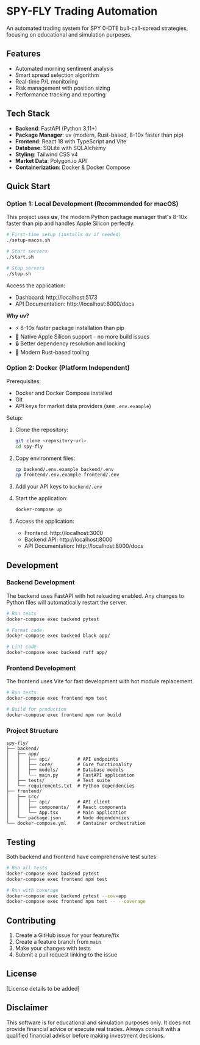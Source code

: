 # SPY-FLY Trading Automation

An automated trading system for SPY 0-DTE bull-call-spread strategies, focusing on educational and simulation purposes.

## Features

- Automated morning sentiment analysis
- Smart spread selection algorithm
- Real-time P/L monitoring
- Risk management with position sizing
- Performance tracking and reporting

## Tech Stack

- **Backend**: FastAPI (Python 3.11+)
- **Package Manager**: uv (modern, Rust-based, 8-10x faster than pip)
- **Frontend**: React 18 with TypeScript and Vite
- **Database**: SQLite with SQLAlchemy
- **Styling**: Tailwind CSS v4
- **Market Data**: Polygon.io API
- **Containerization**: Docker & Docker Compose

## Quick Start

### Option 1: Local Development (Recommended for macOS)

This project uses **uv**, the modern Python package manager that's 8-10x faster than pip and handles Apple Silicon perfectly.

```bash
# First-time setup (installs uv if needed)
./setup-macos.sh

# Start servers
./start.sh

# Stop servers
./stop.sh
```

Access the application:
- Dashboard: http://localhost:5173
- API Documentation: http://localhost:8000/docs

**Why uv?**
- ⚡ 8-10x faster package installation than pip
- 🍎 Native Apple Silicon support - no more build issues
- 🔒 Better dependency resolution and locking
- 🚀 Modern Rust-based tooling

### Option 2: Docker (Platform Independent)

Prerequisites:
- Docker and Docker Compose installed
- Git
- API keys for market data providers (see `.env.example`)

Setup:
1. Clone the repository:
   ```bash
   git clone <repository-url>
   cd spy-fly
   ```

2. Copy environment files:
   ```bash
   cp backend/.env.example backend/.env
   cp frontend/.env.example frontend/.env
   ```

3. Add your API keys to `backend/.env`

4. Start the application:
   ```bash
   docker-compose up
   ```

5. Access the application:
   - Frontend: http://localhost:3000
   - Backend API: http://localhost:8000
   - API Documentation: http://localhost:8000/docs

## Development

### Backend Development

The backend uses FastAPI with hot reloading enabled. Any changes to Python files will automatically restart the server.

```bash
# Run tests
docker-compose exec backend pytest

# Format code
docker-compose exec backend black app/

# Lint code
docker-compose exec backend ruff app/
```

### Frontend Development

The frontend uses Vite for fast development with hot module replacement.

```bash
# Run tests
docker-compose exec frontend npm test

# Build for production
docker-compose exec frontend npm run build
```

### Project Structure

```
spy-fly/
├── backend/
│   ├── app/
│   │   ├── api/          # API endpoints
│   │   ├── core/         # Core functionality
│   │   ├── models/       # Database models
│   │   └── main.py       # FastAPI application
│   ├── tests/            # Test suite
│   └── requirements.txt  # Python dependencies
├── frontend/
│   ├── src/
│   │   ├── api/          # API client
│   │   ├── components/   # React components
│   │   └── App.tsx       # Main application
│   └── package.json      # Node dependencies
└── docker-compose.yml    # Container orchestration
```

## Testing

Both backend and frontend have comprehensive test suites:

```bash
# Run all tests
docker-compose exec backend pytest
docker-compose exec frontend npm test

# Run with coverage
docker-compose exec backend pytest --cov=app
docker-compose exec frontend npm test -- --coverage
```

## Contributing

1. Create a GitHub issue for your feature/fix
2. Create a feature branch from `main`
3. Make your changes with tests
4. Submit a pull request linking to the issue

## License

[License details to be added]

## Disclaimer

This software is for educational and simulation purposes only. It does not provide financial advice or execute real trades. Always consult with a qualified financial advisor before making investment decisions.